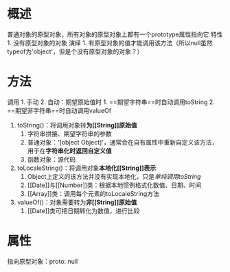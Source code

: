 # 概述
普通对象的原型对象，所有对象的原型对象上都有一个prototype属性指向它
特性
	1. 没有原型对象的对象
演绎
	1. 有原型对象的值才能调用该方法（所以null虽然typeof为'object'，但是个没有原型对象的对象？）
# 方法
调用
	1. 手动
	2. 自动：期望原始值时
		1. ==期望字符串==时自动调用toString
		2. ==期望非字符串==时自动调用valueOf
1. toString()：将调用对象转**为[[String]]原始值**
	1. 字符串拼接、期望字符串的参数
	2. 普通对象：'[object Object]'，通常会在自有属性中重新自定义该方法，用于在**字符串化时返回自定义值**
	3. 函数对象：源代码
2. toLocaleString()：将调用对象**本地化[[String]]表示**
	1. Object上定义的该方法并没有实现本地化，只是*单纯调用toString*
	2. [[Date]]与[[Number]]类：根据本地惯例格式化数值、日期、时间
	3. [[Array]]类：调用每个元素的toLocaleString方法
3. valueOf()：对象需要转为**非[[String]]原始值**
	1. [[Date]]类可把日期转化为数值，进行比较
# 属性
指向原型对象：proto: null